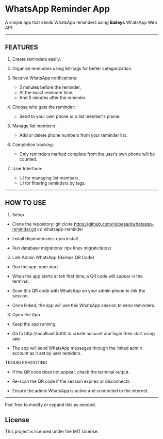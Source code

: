 # WhatsApp Reminder App

A simple app that sends WhatsApp reminders using **Baileys** WhatsApp Web API.

---

## FEATURES

1. Create reminders easily.

2. Organize reminders using list-tags for better categorization.

3. Receive WhatsApp notifications:
   - 5 minutes before the reminder,
   - At the exact reminder time,
   - And 5 minutes after the reminder.

4. Choose who gets the reminder:
   - Send to your own phone or a list member's phone.

5. Manage list members:
   - Add or delete phone numbers from your reminder list.

6. Completion tracking:
   - Only reminders marked complete from the user’s own phone will be counted.

7. User Interface:
   - UI for managing list members.
   - UI for filtering reminders by tags.

---

## HOW TO USE

1. Setup

  - Clone the repository:
    git clone https://github.com/niobesad/whatsapp-reminder.git
    cd whatsapp-reminder

  - Install dependencies:
    npm install

  - Run database migrations:
    npx knex migrate:latest

2. Link Admin WhatsApp (Baileys QR Code)

  - Run the app:
    npm start

  - When the app starts at teh first time, a QR code will appear in the terminal.

  - Scan this QR code with WhatsApp on your admin phone to link the session.

  - Once linked, the app will use this WhatsApp session to send reminders.

3. Open the App

  - Keep the app running.

  - Go to http://localhost:5000 to create account and login then start using app

  - The app will send WhatsApp messages through the linked admin account as it set by user remiders.

TROUBLESHOOTING

  - If the QR code does not appear, check the terminal output.

  - Re-scan the QR code if the session expires or disconnects.

  - Ensure the admin WhatsApp is active and connected to the internet.

---

Feel free to modify or expand this as needed.

## License

This project is licensed under the MIT License.
